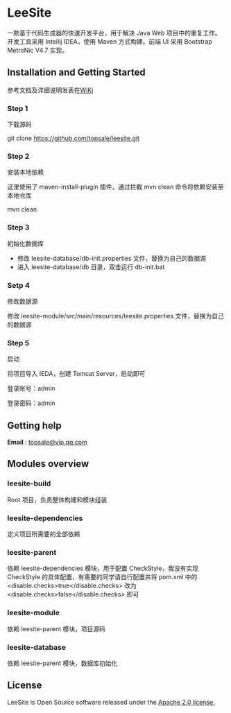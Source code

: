 # LeeSite
一款基于代码生成器的快速开发平台，用于解决 Java Web 项目中的重复工作。开发工具采用 Intellij IDEA，使用 Maven 方式构建。前端 UI 采用 Bootstrap MetroNic V4.7 实现。

## Installation and Getting Started
参考文档及详细说明发表在[WiKi](https://github.com/topsale/leesite/wiki/LeeSite)

### Step 1
下载源码

git clone https://github.com/topsale/leesite.git

### Step 2
安装本地依赖

这里使用了 maven-install-plugin 插件，通过拦截 mvn clean 命令将依赖安装至本地仓库

mvn clean

### Step 3
初始化数据库
* 修改 leesite-database/db-init.properties 文件，替换为自己的数据源
* 进入 leesite-database/db 目录，双击运行 db-init.bat

### Setp 4
修改数据源

修改 leesite-module/src/main/resources/leesite.properties 文件，替换为自己的数据源

### Step 5
启动

将项目导入 IEDA，创建 Tomcat Server，启动即可

登录账号：admin

登录密码：admin

## Getting help
**Email** : topsale@vip.qq.com

## Modules overview

### leesite-build
Root 项目，负责整体构建和模块组装

### leesite-dependencies
定义项目所需要的全部依赖

### leesite-parent
依赖 leesite-dependencies 模块，用于配置 CheckStyle，我没有实现 CheckStyle 的具体配置，有需要的同学请自行配置并将 pom.xml 中的 <disable.checks>true</disable.checks> 改为 <disable.checks>false</disable.checks> 即可

### leesite-module
依赖 leesite-parent 模块，项目源码

### leesite-database
依赖 leesite-parent 模块，数据库初始化

## License
LeeSite is Open Source software released under the [Apache 2.0 license.](http://www.apache.org/licenses/LICENSE-2.0.html)